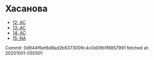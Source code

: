 # Хасанова
- [12: AC](12.md)
- [13: AC](13.md)
- [14: AC](14.md)
- [15: NA](15.md)

Commit: 0d944f6ef8d8ad2b6373009c4c0d09b1f8857991
 fetched at: 20201001-050501
